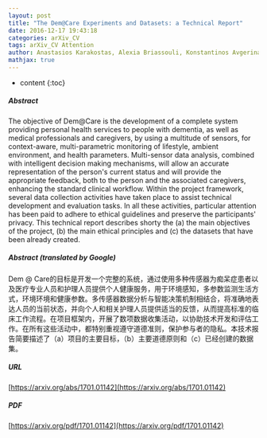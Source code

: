 ```yaml
---
layout: post
title: "The Dem@Care Experiments and Datasets: a Technical Report"
date: 2016-12-17 19:43:18
categories: arXiv_CV
tags: arXiv_CV Attention
author: Anastasios Karakostas, Alexia Briassouli, Konstantinos Avgerinakis, Ioannis Kompatsiaris, Magda Tsolaki
mathjax: true
---
```


* content
{:toc}

##### Abstract
The objective of Dem@Care is the development of a complete system providing personal health services to people with dementia, as well as medical professionals and caregivers, by using a multitude of sensors, for context-aware, multi-parametric monitoring of lifestyle, ambient environment, and health parameters. Multi-sensor data analysis, combined with intelligent decision making mechanisms, will allow an accurate representation of the person's current status and will provide the appropriate feedback, both to the person and the associated caregivers, enhancing the standard clinical workflow. Within the project framework, several data collection activities have taken place to assist technical development and evaluation tasks. In all these activities, particular attention has been paid to adhere to ethical guidelines and preserve the participants' privacy. This technical report describes shorty the (a) the main objectives of the project, (b) the main ethical principles and (c) the datasets that have been already created.

##### Abstract (translated by Google)
Dem @ Care的目标是开发一个完整的系统，通过使用多种传感器为痴呆症患者以及医疗专业人员和护理人员提供个人健康服务，用于环境感知，多参数监测生活方式，环境环境和健康参数。多传感器数据分析与智能决策机制相结合，将准确地表达人员的当前状态，并向个人和相关护理人员提供适当的反馈，从而提高标准的临床工作流程。在项目框架内，开展了数项数据收集活动，以协助技术开发和评估工作。在所有这些活动中，都特别重视遵守道德准则，保护参与者的隐私。本技术报告简要描述了（a）项目的主要目标，（b）主要道德原则和（c）已经创建的数据集。

##### URL
[https://arxiv.org/abs/1701.01142](https://arxiv.org/abs/1701.01142)

##### PDF
[https://arxiv.org/pdf/1701.01142](https://arxiv.org/pdf/1701.01142)

